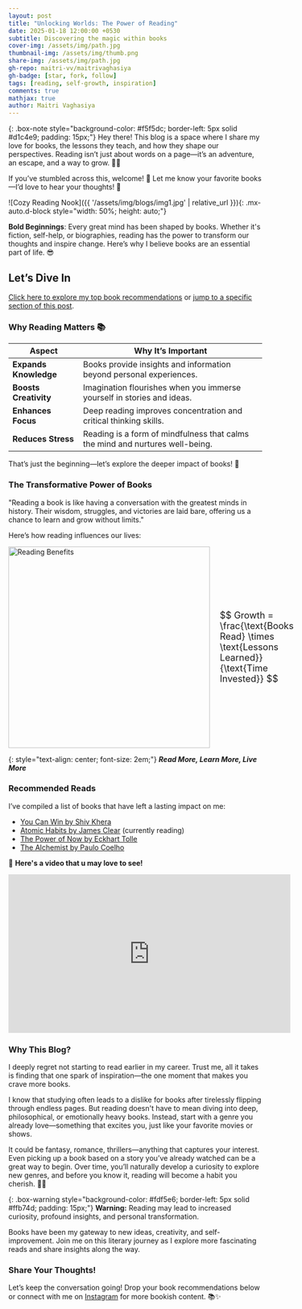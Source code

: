 ```yaml
---
layout: post
title: "Unlocking Worlds: The Power of Reading"
date: 2025-01-18 12:00:00 +0530
subtitle: Discovering the magic within books
cover-img: /assets/img/path.jpg
thumbnail-img: /assets/img/thumb.png
share-img: /assets/img/path.jpg
gh-repo: maitri-vv/maitrivaghasiya
gh-badge: [star, fork, follow]
tags: [reading, self-growth, inspiration]
comments: true
mathjax: true
author: Maitri Vaghasiya
---
```


{: .box-note style="background-color: #f5f5dc; border-left: 5px solid #d1c4e9; padding: 15px;"}
Hey there! This blog is a space where I share my love for books, the lessons they teach, and how they shape our perspectives. Reading isn’t just about words on a page—it’s an adventure, an escape, and a way to grow. 📖✨

If you’ve stumbled across this, welcome! 👋 Let me know your favorite books—I’d love to hear your thoughts! 🚀

![Cozy Reading Nook]({{ '/assets/img/blogs/img1.jpg' | relative_url }}){: .mx-auto.d-block style="width: 50%; height: auto;"}

**Bold Beginnings**: Every great mind has been shaped by books. Whether it's fiction, self-help, or biographies, reading has the power to transform our thoughts and inspire change. Here’s why I believe books are an essential part of life. 😎

## Let’s Dive In

[Click here to explore my top book recommendations](https://books.maitrivaghasiya.live) or [jump to a specific section of this post](#benefits-of-reading).

### Why Reading Matters 📚  

| **Aspect**           | **Why It’s Important**                                                           |
|----------------------|--------------------------------------------------------------------------------|
| **Expands Knowledge** | Books provide insights and information beyond personal experiences.            |
| **Boosts Creativity** | Imagination flourishes when you immerse yourself in stories and ideas.        |
| **Enhances Focus**    | Deep reading improves concentration and critical thinking skills.             |
| **Reduces Stress**    | Reading is a form of mindfulness that calms the mind and nurtures well-being. |

That’s just the beginning—let’s explore the deeper impact of books! 🚀  

### The Transformative Power of Books

"Reading a book is like having a conversation with the greatest minds in history. Their wisdom, struggles, and victories are laid bare, offering us a chance to learn and grow without limits."

Here’s how reading influences our lives:

<div style="display: flex; align-items: center; gap: 20px;">
  <img src="{{ '/assets/img/blogs/img2.webp' | relative_url }}" alt="Reading Benefits" style="width: 400px;">
  <p style="margin: 0; font-size: 18px;">
    $$ Growth = \frac{\text{Books Read} \times \text{Lessons Learned}}{\text{Time Invested}} $$
  </p>
</div>

{: style="text-align: center; font-size: 2em;"}
**_Read More, Learn More, Live More_**


### Recommended Reads

I’ve compiled a list of books that have left a lasting impact on me:


- [You Can Win by Shiv Khera](https://shivkhera.com/wp-content/uploads/2024/04/YCW-English-Text.pdf)
- [Atomic Habits by James Clear](https://atomic-habits.maitrivaghasiya.live) (currently reading)
- [The Power of Now by Eckhart Tolle](https://powerofnow.maitrivaghasiya.live)  
- [The Alchemist by Paulo Coelho](https://thealchemist.maitrivaghasiya.live)  

📌 **Here's a video that u may love to see!**  
<div style="text-align: center;">
  <iframe width="560" height="315" src="https://www.youtube-nocookie.com/embed/RAoo--SeUIk?si=8QwHnkPNOM0if4Ps&amp;start=24" title="YouTube video player" frameborder="0" allow="accelerometer; autoplay; clipboard-write; encrypted-media; gyroscope; picture-in-picture; web-share" referrerpolicy="strict-origin-when-cross-origin" allowfullscreen></iframe>
</div>

### Why This Blog?

I deeply regret not starting to read earlier in my career. Trust me, all it takes is finding that one spark of inspiration—the one moment that makes you crave more books.  

I know that studying often leads to a dislike for books after tirelessly flipping through endless pages. But reading doesn't have to mean diving into deep, philosophical, or emotionally heavy books. Instead, start with a genre you already love—something that excites you, just like your favorite movies or shows.  

It could be fantasy, romance, thrillers—anything that captures your interest. Even picking up a book based on a story you’ve already watched can be a great way to begin. Over time, you’ll naturally develop a curiosity to explore new genres, and before you know it, reading will become a habit you cherish. 📖✨

{: .box-warning style="background-color: #fdf5e6; border-left: 5px solid #ffb74d; padding: 15px;"}
**Warning:** Reading may lead to increased curiosity, profound insights, and personal transformation.

Books have been my gateway to new ideas, creativity, and self-improvement. Join me on this literary journey as I explore more fascinating reads and share insights along the way.

### Share Your Thoughts!

Let’s keep the conversation going! Drop your book recommendations below or connect with me on [Instagram](https://instagram.com/maitri.vv) for more bookish content. 📚✨
